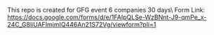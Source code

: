 This repo is created for GFG event 6 companies 30 days\ 
Form Link: https://docs.google.com/forms/d/e/1FAIpQLSe-WzBNnt-J9-qmPe_x-24C_G8liUAFImjmIQ446An21S72Vg/viewform?pli=1